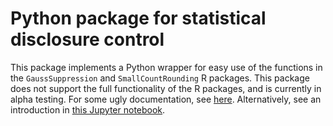 # Python package for statistical disclosure control

This package implements a Python wrapper for easy use of the functions in the `GaussSuppression` and `SmallCountRounding` R packages. This package does not support the full functionality of the R packages, and is currently in alpha testing. For some ugly documentation, see [here](https://solid-adventure-n15ynzy.pages.github.io/). Alternatively, see an introduction in [this Jupyter notebook](https://github.com/statisticsnorway/ssbkonf/blob/main/docs/intro.ipynb).
